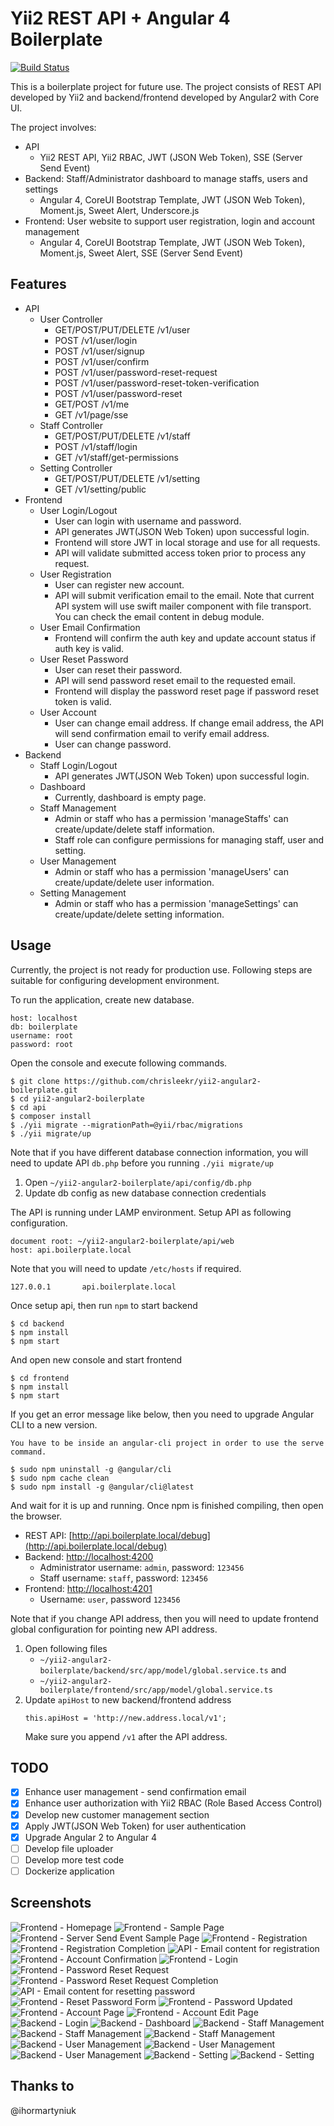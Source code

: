 # Yii2 REST API + Angular 4 Boilerplate

[![Build Status](https://travis-ci.org/chrisleekr/yii2-angular4-boilerplate.svg?branch=master)](https://travis-ci.org/chrisleekr/yii2-angular4-boilerplate)

This is a boilerplate project for future use. The project consists of REST API developed by Yii2 and backend/frontend developed by Angular2 with Core UI.

The project involves:
* API
    - Yii2 REST API, Yii2 RBAC, JWT (JSON Web Token), SSE (Server Send Event)
* Backend: Staff/Administrator dashboard to manage staffs, users and settings
    - Angular 4, CoreUI Bootstrap Template, JWT (JSON Web Token), Moment.js, Sweet Alert, Underscore.js
* Frontend: User website to support user registration, login and account management 
    - Angular 4, CoreUI Bootstrap Template, JWT (JSON Web Token), Moment.js, Sweet Alert, SSE (Server Send Event)

## Features
- API
    * User Controller
        - GET/POST/PUT/DELETE /v1/user
        - POST /v1/user/login
        - POST /v1/user/signup
        - POST /v1/user/confirm
        - POST /v1/user/password-reset-request
        - POST /v1/user/password-reset-token-verification
        - POST /v1/user/password-reset
        - GET/POST /v1/me
        - GET /v1/page/sse
    * Staff Controller
        - GET/POST/PUT/DELETE /v1/staff
        - POST /v1/staff/login
        - GET /v1/staff/get-permissions
    * Setting Controller
        - GET/POST/PUT/DELETE /v1/setting
        - GET /v1/setting/public
- Frontend
    * User Login/Logout     
        - User can login with username and password.
        - API generates JWT(JSON Web Token) upon successful login.
        - Frontend will store JWT in local storage and use for all requests.
        - API will validate submitted access token prior to process any request. 
    * User Registration
        - User can register new account.
        - API will submit verification email to the email. Note that current API system will use swift mailer component with file transport. You can check the email content in debug module.  
    * User Email Confirmation 
        - Frontend will confirm the auth key and update account status if auth key is valid.
    * User Reset Password
        - User can reset their password.
        - API will send password reset email to the requested email.
        - Frontend will display the password reset page if password reset token is valid.
    * User Account 
        - User can change email address. If change email address, the API will send confirmation email to verify email address.
        - User can change password.
- Backend
    * Staff Login/Logout
        - API generates JWT(JSON Web Token) upon successful login.
    * Dashboard
        - Currently, dashboard is empty page.
    * Staff Management
        - Admin or staff who has a permission 'manageStaffs' can create/update/delete staff information.
        - Staff role can configure permissions for managing staff, user and setting.
    * User Management
        - Admin or staff who has a permission 'manageUsers' can create/update/delete user information.
    * Setting Management
        - Admin or staff who has a permission 'manageSettings' can create/update/delete setting information.

## Usage
Currently, the project is not ready for production use. Following steps are suitable for configuring development environment.

To run the application, create new database.
```
host: localhost
db: boilerplate
username: root
password: root
``` 

Open the console and execute following commands.

```
$ git clone https://github.com/chrisleekr/yii2-angular2-boilerplate.git
$ cd yii2-angular2-boilerplate 
$ cd api
$ composer install
$ ./yii migrate --migrationPath=@yii/rbac/migrations
$ ./yii migrate/up
```

Note that if you have different database connection information, you will need to update API `db.php` before you running `./yii migrate/up`

1. Open `~/yii2-angular2-boilerplate/api/config/db.php`
2. Update db config as new database connection credentials

The API is running under LAMP environment. Setup API as following configuration.
 
```
document root: ~/yii2-angular2-boilerplate/api/web
host: api.boilerplate.local
``` 

Note that you will need to update `/etc/hosts` if required.

```
127.0.0.1       api.boilerplate.local
```

Once setup api, then run `npm` to start backend

```
$ cd backend
$ npm install
$ npm start
``` 

And open new console and start frontend

```
$ cd frontend
$ npm install
$ npm start
``` 

If you get an error message like below, then you need to upgrade Angular CLI to a new version.

```
You have to be inside an angular-cli project in order to use the serve command.
```

```
$ sudo npm uninstall -g @angular/cli
$ sudo npm cache clean
$ sudo npm install -g @angular/cli@latest
```

And wait for it is up and running. Once npm is finished compiling, then open the browser.

* REST API: [http://api.boilerplate.local/debug](http://api.boilerplate.local/debug)
* Backend: [http://localhost:4200](http://localhost:4200)
    - Administrator username: `admin`, password: `123456`
    - Staff username: `staff`, password: `123456`
* Frontend: [http://localhost:4201](http://localhost:4201)
    - Username: `user`, password `123456`


Note that if you change API address, then you will need to update frontend global configuration for pointing new API address.

1. Open following files
    - `~/yii2-angular2-boilerplate/backend/src/app/model/global.service.ts` and
    - `~/yii2-angular2-boilerplate/frontend/src/app/model/global.service.ts`
2. Update `apiHost` to new backend/frontend address
    ```
    this.apiHost = 'http://new.address.local/v1';
    ```
   Make sure you append `/v1` after the API address.

## TODO
- [X] Enhance user management - send confirmation email 
- [X] Enhance user authorization with Yii2 RBAC (Role Based Access Control)
- [X] Develop new customer management section
- [X] Apply JWT(JSON Web Token) for user authentication
- [X] Upgrade Angular 2 to Angular 4
- [ ] Develop file uploader
- [ ] Develop more test code 
- [ ] Dockerize application
   
## Screenshots
![Frontend - Homepage](/screenshots/01.png?raw=true)
![Frontend - Sample Page](/screenshots/02.png?raw=true)
![Frontend - Server Send Event Sample Page](/screenshots/03.png?raw=true)
![Frontend - Registration](/screenshots/04.png?raw=true)
![Frontend - Registration Completion](/screenshots/05.png?raw=true)
![API - Email content for registration](/screenshots/06.png?raw=true)
![Frontend - Account Confirmation](/screenshots/07.png?raw=true)
![Frontend - Login](/screenshots/08.png?raw=true)
![Frontend - Password Reset Request](/screenshots/09.png?raw=true)
![Frontend - Password Reset Request Completion](/screenshots/10.png?raw=true)
![API - Email content for resetting password](/screenshots/11.png?raw=true)
![Frontend - Reset Password Form](/screenshots/12.png?raw=true)
![Frontend - Password Updated](/screenshots/13.png?raw=true)
![Frontend - Account Page](/screenshots/14.png?raw=true)
![Frontend - Account Edit Page](/screenshots/15.png?raw=true)
![Backend - Login](/screenshots/16.png?raw=true)
![Backend - Dashboard](/screenshots/17.png?raw=true)
![Backend - Staff Management](/screenshots/18.png?raw=true)
![Backend - Staff Management](/screenshots/19.png?raw=true)
![Backend - Staff Management](/screenshots/20.png?raw=true)
![Backend - User Management](/screenshots/21.png?raw=true)
![Backend - User Management](/screenshots/22.png?raw=true)
![Backend - User Management](/screenshots/23.png?raw=true)
![Backend - Setting](/screenshots/24.png?raw=true)
![Backend - Setting](/screenshots/25.png?raw=true)

## Thanks to
@ihormartyniuk